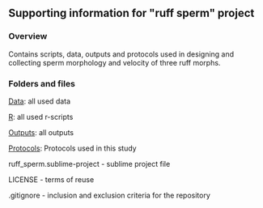 ## Supporting information for "ruff sperm" project

### **Overview**

Contains scripts, data, outputs and protocols used in designing and collecting sperm morphology and velocity of three ruff morphs. 
### **Folders and files**

[Data](Data/): all used data

[R](R/): all used r-scripts

[Outputs](Output/): all outputs 

[Protocols](Protocols/): Protocols used in this study

ruff_sperm.sublime-project - sublime project file

LICENSE - terms of reuse

.gitignore - inclusion and exclusion criteria for the repository
